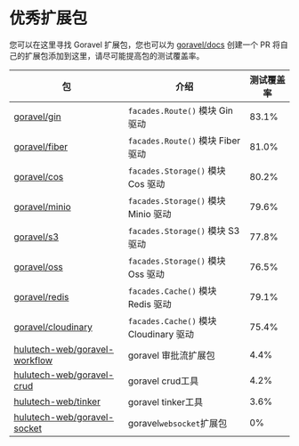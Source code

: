 # 优秀扩展包

您可以在这里寻找 Goravel 扩展包，您也可以为 [goravel/docs](https://github.com/goravel/docs) 创建一个 PR 将自己的扩展包添加到这里，请尽可能提高包的测试覆盖率。


| 包                                                                                 | 介绍                                 | 测试覆盖率 |
|-----------------------------------------------------------------------------------|------------------------------------|-------|
| [goravel/gin](https://github.com/goravel/gin)                                     | `facades.Route()` 模块 Gin 驱动        | 83.1% |
| [goravel/fiber](https://github.com/goravel/fiber)                                 | `facades.Route()` 模块 Fiber 驱动      | 81.0% |
| [goravel/cos](https://github.com/goravel/cos)                                     | `facades.Storage()` 模块 Cos 驱动      | 80.2% |
| [goravel/minio](https://github.com/goravel/minio)                                 | `facades.Storage()` 模块 Minio 驱动    | 79.6% |
| [goravel/s3](https://github.com/goravel/s3)                                       | `facades.Storage()` 模块 S3 驱动       | 77.8% |
| [goravel/oss](https://github.com/goravel/oss)                                     | `facades.Storage()` 模块 Oss 驱动      | 76.5% |
| [goravel/redis](https://github.com/goravel/redis)                                 | `facades.Cache()` 模块 Redis 驱动      | 79.1% |
| [goravel/cloudinary](https://github.com/goravel/cloudinary)                       | `facades.Cache()` 模块 Cloudinary 驱动 | 75.4% |
| [hulutech-web/goravel-workflow](https://github.com/hulutech-web/goravel-workflow) | goravel 审批流扩展包                     | 4.4%  |
| [hulutech-web/goravel-crud](https://github.com/hulutech-web/goravel-crud)         | goravel crud工具                     | 4.2%  |
| [hulutech-web/tinker](https://github.com/hulutech-web/tinker)                     | goravel tinker工具                   | 3.6%  |
| [hulutech-web/goravel-socket](https://github.com/hulutech-web/goravel-socket)     | goravel`websocket`扩展包              | 0%    |
